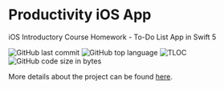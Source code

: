 # Productivity iOS App
iOS Introductory Course Homework - To-Do List App in Swift 5

<!-- PROJECT SHIELDS -->
![GitHub last commit](https://img.shields.io/github/last-commit/ralucatudor/ProductivityApp.svg)
![GitHub top language](https://img.shields.io/github/languages/top/ralucatudor/ProductivityApp.svg)
![TLOC](https://tokei.rs/b1/github/ralucatudor/ProductivityApp)
![GitHub code size in bytes](https://img.shields.io/github/languages/code-size/ralucatudor/ProductivityApp.svg)

More details about the project can be found [here](Proiect_iOS.pdf).
